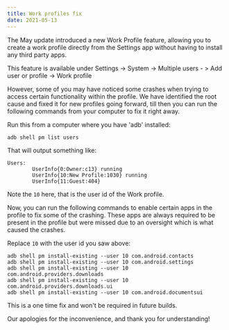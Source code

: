 ```yaml
---
title: Work profiles fix
date: 2021-05-13
---
```


The May update introduced a new Work Profile feature, allowing you to create a work profile directly from the Settings app without having to install any third party apps.

This feature is available under Settings -> System -> Multiple users - > Add user or profile -> Work profile

However, some of you may have noticed some crashes when trying to access certain functionality within the profile. We have identified the root cause and fixed it for new profiles going forward, till then you can run the following commands from your computer to fix it right away.

Run this from a computer where you have 'adb' installed:

```shell
adb shell pm list users
```

That will output something like:

```shell
Users:
        UserInfo{0:Owner:c13} running
        UserInfo{10:New Profile:1030} running
        UserInfo{11:Guest:404}
```

Note the `10` here, that is the user id of the Work profile.

Now, you can run the following commands to enable certain apps in the profile to fix some of the crashing. These apps are always required to be present in the profile but were missed due to an oversight which is what caused the crashes.

Replace `10` with the user id you saw above:

```shell
adb shell pm install-existing --user 10 com.android.contacts
adb shell pm install-existing --user 10 com.android.settings
adb shell pm install-existing --user 10 com.android.providers.downloads
adb shell pm install-existing --user 10 com.android.providers.downloads.ui
adb shell pm install-existing --user 10 com.android.documentsui
```

This is a one time fix and won't be required in future builds.

Our apologies for the inconvenience, and thank you for understanding!